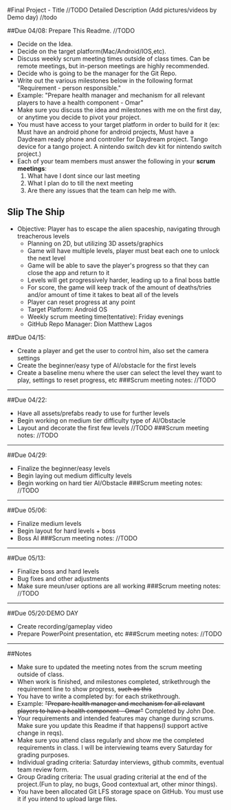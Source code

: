 #Final Project - Title //TODO
Detailed Description (Add pictures/videos by Demo day) //todo

##Due 04/08:
Prepare This Readme. 
//TODO

* Decide on the Idea.
* Decide on the target platform(Mac/Android/IOS,etc).
* Discuss weekly scrum meeting times outside of class times. Can be remote meetings, but in-person meetings are highly recommended.
* Decide who is going to be the manager for the Git Repo. 
* Write out the various milestones below in the following format "Requirement - person responsible."
* Example: "Prepare health manager and mechanism for all relevant players to have a health component - Omar" 
* Make sure you discuss the idea and milestones with me on the first day, or anytime you decide to pivot your project.
* You must have access to your target platform in order to build for it (ex: Must have an android phone for android projects, Must have a Daydream ready phone and controller for Daydream project. Tango device for a tango project. A nintendo switch dev kit for nintendo switch project.)
* Each of your team members must answer the following in your **scrum meetings**:
	1. What have I dont since our last meeting
	2. What I plan do to till the next meeting
	3. Are there any issues that the team can help me with.

## Slip The Ship

* Objective: Player has to escape the alien spaceship, navigating through treacherous levels
	* Planning on 2D, but utilizing 3D assets/graphics
	* Game will have multiple levels, player must beat each one to unlock the next level
	* Game will be able to save the player's progress so that they can close the app and return to it
	* Levels will get progressively harder, leading up to a final boss battle
	* For score, the game will keep track of the amount of deaths/tries and/or amount of time it takes to beat all of the levels
	* Player can reset progress at any point
	* Target Platform: Android OS
	* Weekly scrum meeting time(tentative): Friday evenings
	* GitHub Repo Manager: Dion Matthew Lagos



##Due 04/15:
* Create a player and get the user to control him, also set the camera settings
* Create the beginner/easy type of AI/obstacle for the first levels 
* Create a baseline menu where the user can select the level they want to play, settings to reset progress, etc
###Scrum meeting notes:
//TODO

---
##Due 04/22:
* Have all assets/prefabs ready to use for further levels
* Begin working on medium tier difficulty type of AI/Obstacle
* Layout and decorate the first few levels
//TODO
###Scrum meeting notes:
//TODO

---
##Due 04/29:
* Finalize the beginner/easy levels
* Begin laying out medium difficulty levels
* Begin working on hard tier AI/Obstacle
###Scrum meeting notes:
//TODO

---
##Due 05/06:
* Finalize medium levels
* Begin layout for hard levels + boss
* Boss AI
###Scrum meeting notes:
//TODO

---
##Due 05/13:
* Finalize boss and hard levels
* Bug fixes and other adjustments
* Make sure meun/user options are all working
###Scrum meeting notes:
//TODO

---
##Due 05/20:DEMO DAY
* Create recording/gameplay video
* Prepare PowerPoint presentation, etc 
###Scrum meeting notes:
//TODO

---
##Notes

* Make sure to updated the meeting notes from the scrum meeting outside of class.
* When work is finished, and milestones completed, strikethrough the requirement line to show progress,  ~~such as this~~
* You have to write a completed by: for each strikethrough.
* Example: ~~"Prepare health manager and mechanism for all relavant players to have a health component - Omar"~~ Completed by John Doe.
* Your requirements and intended features may change during scrums. Make sure you update this Readme if that happens(I support active change in reqs).
* Make sure you attend class regularly and show me the completed requirements in class. I will be interviewing teams every Saturday for grading purposes.
* Individual grading criteria: Saturday interviews, github commits, eventual team review form.
* Group Grading criteria: The usual grading criterial at the end of the project.(Fun to play, no bugs, Good contextual art, other minor things).
* You have been allocated Git LFS storage space on GitHub. You must use it if you intend to upload large files.

